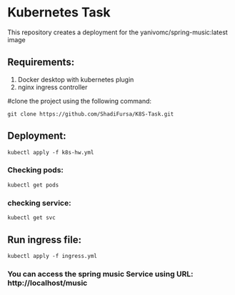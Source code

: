 # Kubernetes Task
This repository creates a deployment for the yanivomc/spring-music:latest image 

## Requirements: 
1) Docker desktop with kubernetes plugin
2) nginx ingress controller

#clone the project using the following command:
```
git clone https://github.com/ShadiFursa/K8S-Task.git
```

## Deployment: 
```
kubectl apply -f k8s-hw.yml
```
### Checking pods:
```
kubectl get pods
```
### checking service:
```
kubectl get svc
```
## Run ingress file:
```
kubectl apply -f ingress.yml
```
### You can access the spring music Service using URL: http://localhost/music 

